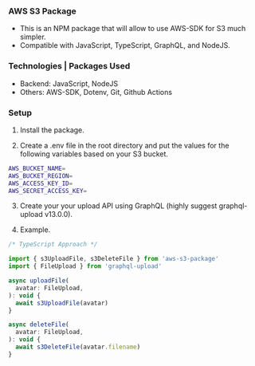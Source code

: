 ### AWS S3 Package
- This is an NPM package that will allow to use AWS-SDK for S3 much simpler.
- Compatible with JavaScript, TypeScript, GraphQL, and NodeJS.

### Technologies | Packages Used
- Backend: JavaScript, NodeJS
- Others: AWS-SDK, Dotenv, Git, Github Actions

### Setup
1. Install the package.

2. Create a .env file in the root directory and put the values for the following variables based on your S3 bucket.
```bash
AWS_BUCKET_NAME=
AWS_BUCKET_REGION=
AWS_ACCESS_KEY_ID=
AWS_SECRET_ACCESS_KEY=
```

3. Create your your upload API using GraphQL (highly suggest graphql-upload v13.0.0).

4. Example.
```javascript
/* TypeScript Approach */

import { s3UploadFile, s3DeleteFile } from 'aws-s3-package'
import { FileUpload } from 'graphql-upload'

async uploadFile(
  avatar: FileUpload,
): void {
  await s3UploadFile(avatar)
}

async deleteFile(
  avatar: FileUpload,
): void {
  await s3DeleteFile(avatar.filename)
}
```
